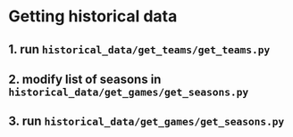 # Getting historical data
## 1. run `historical_data/get_teams/get_teams.py`
## 2. modify list of seasons in `historical_data/get_games/get_seasons.py`
## 3. run `historical_data/get_games/get_seasons.py`

